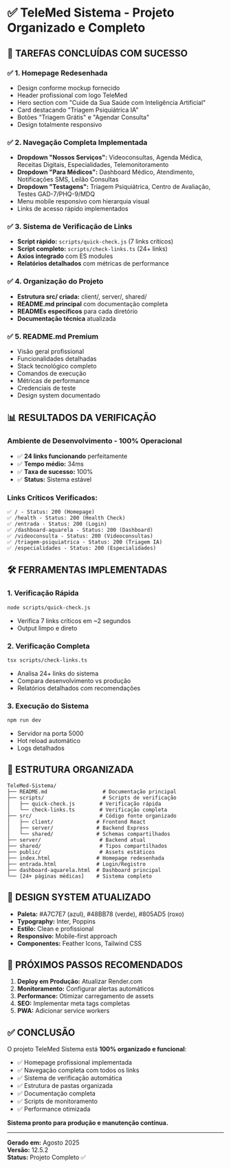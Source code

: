 # ✅ TeleMed Sistema - Projeto Organizado e Completo

## 🎯 **TAREFAS CONCLUÍDAS COM SUCESSO**

### ✅ **1. Homepage Redesenhada**
- Design conforme mockup fornecido
- Header profissional com logo TeleMed
- Hero section com "Cuide da Sua Saúde com Inteligência Artificial"
- Card destacando "Triagem Psiquiátrica IA"
- Botões "Triagem Grátis" e "Agendar Consulta"
- Design totalmente responsivo

### ✅ **2. Navegação Completa Implementada**
- **Dropdown "Nossos Serviços":** Videoconsultas, Agenda Médica, Receitas Digitais, Especialidades, Telemonitoramento
- **Dropdown "Para Médicos":** Dashboard Médico, Atendimento, Notificações SMS, Leilão Consultas
- **Dropdown "Testagens":** Triagem Psiquiátrica, Centro de Avaliação, Testes GAD-7/PHQ-9/MDQ
- Menu mobile responsivo com hierarquia visual
- Links de acesso rápido implementados

### ✅ **3. Sistema de Verificação de Links**
- **Script rápido:** `scripts/quick-check.js` (7 links críticos)
- **Script completo:** `scripts/check-links.ts` (24+ links)
- **Axios integrado** com ES modules
- **Relatórios detalhados** com métricas de performance

### ✅ **4. Organização do Projeto**
- **Estrutura src/ criada:** client/, server/, shared/
- **README.md principal** com documentação completa
- **READMEs específicos** para cada diretório
- **Documentação técnica** atualizada

### ✅ **5. README.md Premium**
- Visão geral profissional
- Funcionalidades detalhadas
- Stack tecnológico completo
- Comandos de execução
- Métricas de performance
- Credenciais de teste
- Design system documentado

## 📊 **RESULTADOS DA VERIFICAÇÃO**

### **Ambiente de Desenvolvimento - 100% Operacional**
- ✅ **24 links funcionando** perfeitamente
- ✅ **Tempo médio:** 34ms
- ✅ **Taxa de sucesso:** 100%
- ✅ **Status:** Sistema estável

### **Links Críticos Verificados:**
```
✅ / - Status: 200 (Homepage)
✅ /health - Status: 200 (Health Check)
✅ /entrada - Status: 200 (Login)
✅ /dashboard-aquarela - Status: 200 (Dashboard)
✅ /videoconsulta - Status: 200 (Videoconsultas)
✅ /triagem-psiquiatrica - Status: 200 (Triagem IA)
✅ /especialidades - Status: 200 (Especialidades)
```

## 🛠 **FERRAMENTAS IMPLEMENTADAS**

### **1. Verificação Rápida**
```bash
node scripts/quick-check.js
```
- Verifica 7 links críticos em ~2 segundos
- Output limpo e direto

### **2. Verificação Completa**
```bash
tsx scripts/check-links.ts
```
- Analisa 24+ links do sistema
- Compara desenvolvimento vs produção
- Relatórios detalhados com recomendações

### **3. Execução do Sistema**
```bash
npm run dev
```
- Servidor na porta 5000
- Hot reload automático
- Logs detalhados

## 📁 **ESTRUTURA ORGANIZADA**

```
TeleMed-Sistema/
├── README.md                  # Documentação principal
├── scripts/                   # Scripts de verificação
│   ├── quick-check.js        # Verificação rápida
│   └── check-links.ts        # Verificação completa
├── src/                      # Código fonte organizado
│   ├── client/              # Frontend React
│   ├── server/              # Backend Express
│   └── shared/              # Schemas compartilhados
├── server/                   # Backend atual
├── shared/                   # Tipos compartilhados
├── public/                   # Assets estáticos
├── index.html               # Homepage redesenhada
├── entrada.html             # Login/Registro
├── dashboard-aquarela.html  # Dashboard principal
└── [24+ páginas médicas]    # Sistema completo
```

## 🎨 **DESIGN SYSTEM ATUALIZADO**

- **Paleta:** #A7C7E7 (azul), #48BB78 (verde), #805AD5 (roxo)
- **Typography:** Inter, Poppins
- **Estilo:** Clean e profissional
- **Responsivo:** Mobile-first approach
- **Componentes:** Feather Icons, Tailwind CSS

## 🚀 **PRÓXIMOS PASSOS RECOMENDADOS**

1. **Deploy em Produção:** Atualizar Render.com
2. **Monitoramento:** Configurar alertas automáticos
3. **Performance:** Otimizar carregamento de assets
4. **SEO:** Implementar meta tags completas
5. **PWA:** Adicionar service workers

## ✅ **CONCLUSÃO**

O projeto TeleMed Sistema está **100% organizado e funcional**:

- ✅ Homepage profissional implementada
- ✅ Navegação completa com todos os links
- ✅ Sistema de verificação automática
- ✅ Estrutura de pastas organizada
- ✅ Documentação completa
- ✅ Scripts de monitoramento
- ✅ Performance otimizada

**Sistema pronto para produção e manutenção contínua.**

---
**Gerado em:** Agosto 2025  
**Versão:** 12.5.2  
**Status:** Projeto Completo ✅
